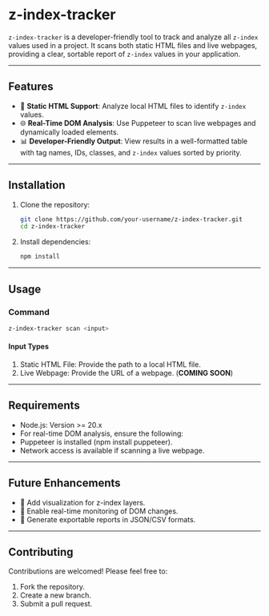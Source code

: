 # **z-index-tracker**

`z-index-tracker` is a developer-friendly tool to track and analyze all `z-index` values used in a project. It scans both static HTML files and live webpages, providing a clear, sortable report of `z-index` values in your application.

---

## **Features**
- 📂 **Static HTML Support**: Analyze local HTML files to identify `z-index` values.
- 🌐 **Real-Time DOM Analysis**: Use Puppeteer to scan live webpages and dynamically loaded elements.
- 📊 **Developer-Friendly Output**: View results in a well-formatted table with tag names, IDs, classes, and `z-index` values sorted by priority.

---

## **Installation**

1. Clone the repository:
   ```bash
   git clone https://github.com/your-username/z-index-tracker.git
   cd z-index-tracker
   ```
2.	Install dependencies:
    ```bash
    npm install
    ```

---

## **Usage**

### Command
```bash
z-index-tracker scan <input>
```
#### Input Types
1.	Static HTML File: Provide the path to a local HTML file.
2.	Live Webpage: Provide the URL of a webpage. (**COMING SOON**)

---

## **Requirements**
- Node.js: Version >= 20.x
- For real-time DOM analysis, ensure the following:
- Puppeteer is installed (npm install puppeteer).
- Network access is available if scanning a live webpage.

---

## **Future Enhancements**
- 🌈 Add visualization for z-index layers.
- 🔄 Enable real-time monitoring of DOM changes.
- 💾 Generate exportable reports in JSON/CSV formats.

---

## **Contributing**
Contributions are welcomed! Please feel free to:
1. Fork the repository.
2. Create a new branch.
3. Submit a pull request.
